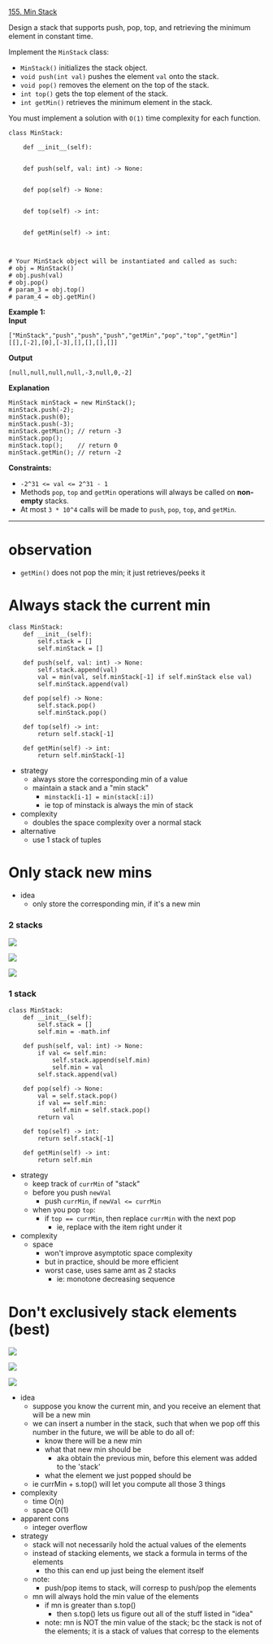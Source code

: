 [155. Min Stack](https://leetcode.com/problems/min-stack/)

Design a stack that supports push, pop, top, and retrieving the minimum element in constant time.

Implement the `MinStack` class:
- `MinStack()` initializes the stack object.
- `void push(int val)` pushes the element `val` onto the stack.
- `void pop()` removes the element on the top of the stack.
- `int top()` gets the top element of the stack.
- `int getMin()` retrieves the minimum element in the stack.

You must implement a solution with `O(1)` time complexity for each function.

```
class MinStack:

    def __init__(self):
        

    def push(self, val: int) -> None:
        

    def pop(self) -> None:
        

    def top(self) -> int:
        

    def getMin(self) -> int:
        


# Your MinStack object will be instantiated and called as such:
# obj = MinStack()
# obj.push(val)
# obj.pop()
# param_3 = obj.top()
# param_4 = obj.getMin()
```


**Example 1:**  
**Input**  
```
["MinStack","push","push","push","getMin","pop","top","getMin"]
[[],[-2],[0],[-3],[],[],[],[]]
```
**Output**  
```
[null,null,null,null,-3,null,0,-2]
```
**Explanation**  
```
MinStack minStack = new MinStack();
minStack.push(-2);
minStack.push(0);
minStack.push(-3);
minStack.getMin(); // return -3
minStack.pop();
minStack.top();    // return 0
minStack.getMin(); // return -2
```

**Constraints:**
- `-2^31 <= val <= 2^31 - 1`
- Methods `pop`, `top` and `getMin` operations will always be called on **non-empty** stacks.
- At most `3 * 10^4` calls will be made to `push`, `pop`, `top`, and `getMin`.

---


# observation
- `getMin()` does not pop the min; it just retrieves/peeks it

# Always stack the current min
```
class MinStack:
    def __init__(self):
        self.stack = []
        self.minStack = []

    def push(self, val: int) -> None:
        self.stack.append(val)
        val = min(val, self.minStack[-1] if self.minStack else val)
        self.minStack.append(val)

    def pop(self) -> None:
        self.stack.pop()
        self.minStack.pop()

    def top(self) -> int:
        return self.stack[-1]

    def getMin(self) -> int:
        return self.minStack[-1]
```

- strategy
	- always store the corresponding min of a value
	- maintain a stack and a "min stack"
		- `minstack[i-1] = min(stack[:i])`
		- ie top of minstack is always the min of stack
- complexity
	- doubles the space complexity over a normal stack
- alternative
	- use 1 stack of tuples



# Only stack new mins
- idea
	- only store the corresponding min, if it's a new min

### 2 stacks
![](../!assets/attachments/Pasted%20image%2020240307100452.png)


![](../!assets/attachments/Pasted%20image%2020240307100517.png)

![](../!assets/attachments/Pasted%20image%2020240307100616.png)



### 1 stack

```
class MinStack:
    def __init__(self):
        self.stack = []
        self.min = -math.inf

    def push(self, val: int) -> None:
        if val <= self.min:
	        self.stack.append(self.min)
	        self.min = val    
		self.stack.append(val)

    def pop(self) -> None:
	    val = self.stack.pop()
        if val == self.min:
	        self.min = self.stack.pop()
		return val

    def top(self) -> int:
        return self.stack[-1]

    def getMin(self) -> int:
        return self.min
```
- strategy
	- keep track of `currMin` of "stack"
	- before you push `newVal`
		- push `currMin`, if `newVal <= currMin`
	- when you pop `top`:
		- if `top == currMin`, then replace `currMin` with the next pop
			- ie, replace with the item right under it
- complexity
	- space
		- won't improve asymptotic space complexity
		- but in practice, should be more efficient
		- worst case, uses same amt as 2 stacks
			- ie: monotone decreasing sequence



# Don't exclusively stack elements (best)

![](../!assets/attachments/Pasted%20image%2020240307101642.png)


![](../!assets/attachments/Pasted%20image%2020240307154322.png)

![](../!assets/attachments/Pasted%20image%2020240307154446.png)


- idea
	- suppose you know the current min, and you receive an element that will be a new min
	- we can insert a number in the stack, such that when we pop off this number in the future, we will be able to do all of:
		- know there will be a new min
		- what that new min should be
			- aka obtain the previous min, before this element was added to the 'stack'
		- what the element we just popped should be
	- ie currMin + s.top() will let you compute all those 3 things
- complexity
	- time O(n)
	- space O(1)
- apparent cons
	- integer overflow
- strategy
	- stack will not necessarily hold the actual values of the elements
	- instead of stacking elements, we stack a formula in terms of the elements
		- tho this can end up just being the element itself
	- note:
		- push/pop items to stack, will corresp to push/pop the elements
	- mn will always hold the min value of the elements
		- if mn is greater than s.top()
			- then s.top() lets us figure out all of the stuff listed in "idea"
		- note: mn is NOT the min value of the stack; bc the stack is not of the elements; it is a stack of values that corresp to the elements



